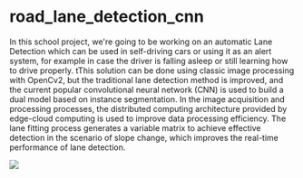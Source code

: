 # road_lane_detection_cnn



In this school project, we're going to be working on an automatic Lane Detection which can be used in self-driving cars or using it as an alert system, for example in case the driver is falling asleep or still learning how to drive properly. tThis solution can be done using classic image processing with OpenCv2, but the traditional lane detection method is improved, and the current popular convolutional neural network (CNN) is used to build a dual model based on instance segmentation. In the image acquisition and processing processes, the distributed computing architecture provided by edge-cloud computing is used to improve data processing efficiency. The lane fitting process generates a variable matrix to achieve effective detection in the scenario of slope change, which improves the real-time performance of lane detection.

![](https://user-images.githubusercontent.com/48560744/106365461-15cbe580-6336-11eb-9ae7-f94cda8ffea7.png)
